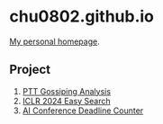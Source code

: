 # chu0802.github.io

[My personal homepage](https://chuyu.org).

## Project

1. [PTT Gossiping Analysis](https://chuyu.org/project/ptt-gossiping)
2. [ICLR 2024 Easy Search](https://chuyu.org/ICLR2024-Easy-Search/)
3. [AI Conference Deadline Counter](https://chuyu.org/project/deadline-counter)
